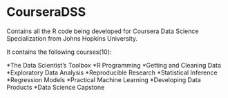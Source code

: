 # CourseraDSS

Contains all the R code being developed for Coursera Data Science Specialization from Johns Hopkins University. 

It contains the following courses(10):

*The Data Scientist’s Toolbox
*R Programming
*Getting and Cleaning Data
*Exploratory Data Analysis
*Reproducible Research
*Statistical Inference
*Regression Models
*Practical Machine Learning
*Developing Data Products
*Data Science Capstone
